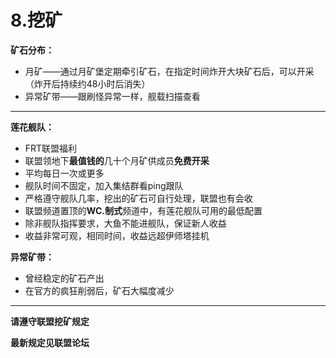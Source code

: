 # 8.挖矿

**矿石分布：**

* 月矿——通过月矿堡定期牵引矿石，在指定时间炸开大块矿石后，可以开采（炸开后持续约48小时后消失）
* 异常矿带——跟刷怪异常一样，舰载扫描查看
****
**莲花舰队：**
* FRT联盟福利
* 联盟领地下**最值钱的**几十个月矿供成员**免费开采**
* 平均每日一次或更多
* 舰队时间不固定，加入集结群看ping跟队
* 严格遵守舰队几率，挖出的矿石可自行处理，联盟也有会收
* 联盟频道置顶的**WC.制式**频道中，有莲花舰队可用的最低配置
* 除非舰队指挥要求，大鱼不能进舰队，保证新人收益
* 收益非常可观，相同时间，收益远超伊师塔挂机
  
**异常矿带：**
* 曾经稳定的矿石产出
* 在官方的疯狂削弱后，矿石大幅度减少
****
**请遵守联盟挖矿规定**

**最新规定见联盟论坛**
